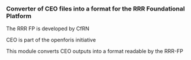 ### Converter of CEO files into a format for the RRR Foundational Platform
The RRR FP is developed by CfRN

CEO is part of the openforis initiative

This module converts CEO outputs into a format readable by the RRR-FP

